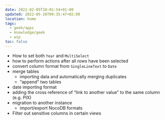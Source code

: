 ```yaml
---
date: 2022-02-05T10:01:54+01:00
updated: 2022-05-26T09:35:47+02:00
location: home
tags:
  - geek/apps
  - knowledge/geek
  - wip
toc: false
---
```

- How to set both `Year` and `MultiSelect`
- how to perform actions after all rows have been selected
- convert column format from `SingleLineText` to `Date`
- merge tables
	- importing data and automatically merging duplicates
	- “append” two tables
- date importing format
- adding the cross reference of “link to another value” to the same column (e.g. PIX)
- migration to another instance
	- import/export NocoDB formats
- Filter out sensitive columns in certain views

